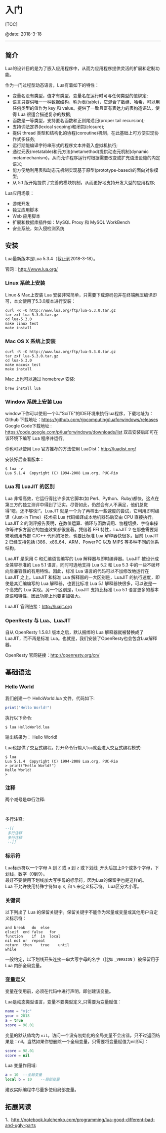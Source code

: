 ﻿# 入门

[TOC]

@date: 2018-3-18

---


## 简介

Lua的设计目的是为了嵌入应用程序中，从而为应用程序提供灵活的扩展和定制功能。  

作为一门过程型动态语言，Lua有着如下的特性：

- 变量名没有类型，值才有类型，变量名在运行时可与任何类型的值绑定;
- 语言只提供唯一一种数据结构，称为表(table)，它混合了数组、哈希，可以用任何类型的值作为 key 和 value。提供了一致且富有表达力的表构造语法，使得 Lua 很适合描述复杂的数据;
- 函数是一等类型，支持匿名函数和正则尾递归(proper tail recursion);
- 支持词法定界(lexical scoping)和闭包(closure);
- 提供 thread 类型和结构化的协程(coroutine)机制，在此基础上可方便实现协作式多任务;
- 运行期能编译字符串形式的程序文本并载入虚拟机执行;
- 通过元表(metatable)和元方法(metamethod)提供动态元机制(dynamic metamechanism)，从而允许程序运行时根据需要改变或扩充语法设施的内定语义;
- 能方便地利用表和动态元机制实现基于原型(prototype-based)的面向对象模型;
- 从 5.1 版开始提供了完善的模块机制，从而更好地支持开发大型的应用程序;


Lua应用场景：
- 游戏开发
- 独立应用脚本
- Web 应用脚本
- 扩展和数据库插件如：MySQL Proxy 和 MySQL WorkBench
- 安全系统，如入侵检测系统

## 安装

Lua最新版本是Lua 5.3.4（截止到2018-3-18）。  

官网：http://www.lua.org/

### Linux 系统上安装

Linux & Mac上安装 Lua 安装非常简单，只需要下载源码包并在终端解压编译即可，本文使用了5.3.0版本进行安装：
```
curl -R -O http://www.lua.org/ftp/lua-5.3.0.tar.gz
tar zxf lua-5.3.0.tar.gz
cd lua-5.3.0
make linux test
make install
```

### Mac OS X 系统上安装

```
curl -R -O http://www.lua.org/ftp/lua-5.3.0.tar.gz
tar zxf lua-5.3.0.tar.gz
cd lua-5.3.0
make macosx test
make install
```

Mac 上也可以通过 homebrew 安装:
```
brew install lua
```

### Window 系统上安装 Lua

window下你可以使用一个叫"SciTE"的IDE环境来执行lua程序，下载地址为：
Github 下载地址：https://github.com/rjpcomputing/luaforwindows/releases
Google Code下载地址 : https://code.google.com/p/luaforwindows/downloads/list
双击安装后即可在该环境下编写 Lua 程序并运行。

你也可以使用 Lua 官方推荐的方法使用 LuaDist：http://luadist.org/

安装好后查看版本：
```
$ lua -v
Lua 5.1.4  Copyright (C) 1994-2008 Lua.org, PUC-Rio
```

### Lua 和 LuaJIT 的区别

Lua 非常高效，它运行得比许多其它脚本(如 Perl、Python、Ruby)都快，这点在第三方的独立测评中得到了证实。尽管如此，仍然会有人不满足，他们总觉得“嗯，还不够快!”。LuaJIT 就是一个为了再榨出一些速度的尝试，它利用即时编译（Just-in Time）技术把 Lua 代码编译成本地机器码后交由 CPU 直接执行。LuaJIT 2 的测评报告表明，在数值运算、循环与函数调用、协程切换、字符串操作等许多方面它的加速效果都很显著。凭借着 FFI 特性，LuaJIT 2 在那些需要频繁地调用外部 C/C++ 代码的场景，也要比标准 Lua 解释器快很多。目前 LuaJIT 2 已经支持包括 i386、x86_64、ARM、PowerPC 以及 MIPS 等多种不同的体系结构。

LuaJIT 是采用 C 和汇编语言编写的 Lua 解释器与即时编译器。LuaJIT 被设计成全兼容标准的 Lua 5.1 语言，同时可选地支持 Lua 5.2 和 Lua 5.3 中的一些不破坏向后兼容性的有用特性。因此，标准 Lua 语言的代码可以不加修改地运行在 LuaJIT 之上。LuaJIT 和标准 Lua 解释器的一大区别是，LuaJIT 的执行速度，即使是其汇编编写的 Lua 解释器，也要比标准 Lua 5.1 解释器快很多，可以说是一个高效的 Lua 实现。另一个区别是，LuaJIT 支持比标准 Lua 5.1 语言更多的基本原语和特性，因此功能上也要更加强大。

LuaJIT 官网链接：http://luajit.org

### OpenResty 与 Lua、LuaJIT

自从 OpenResty 1.5.8.1 版本之后，默认捆绑的 Lua 解释器就被替换成了 LuaJIT，而不再是标准 Lua。也就是，我们安装了OpenResty也会包含Lua解释器。

OpenResty 官网链接：http://openresty.org/cn/

##  基础语法

### Hello World

我们创建一个 HelloWorld.lua 文件，代码如下:

``` lua
print("Hello World!")
```

执行以下命令:
```
$ lua HelloWorld.lua
```
输出结果为：
Hello World!

Lua也提供了交互式编程。打开命令行输入`lua`就会进入交互式编程模式:
```
$ lua
Lua 5.1.4  Copyright (C) 1994-2008 Lua.org, PUC-Rio
> print("Hello World!")
Hello World!
>
```

### 注释

两个减号是单行注释:
``` lua
--
```

多行注释:
``` lua
--[[
 多行注释
 多行注释
 --]]
```
 
### 标示符

Lua标示符以一个字母 A 到 Z 或 a 到 z 或下划线`_`开头后加上0个或多个字母，下划线，数字（0到9）。  
最好不要使用下划线加大写字母的标示符，因为Lua的保留字也是这样的。   
Lua 不允许使用特殊字符如 `@`, `$`, 和 `%` 来定义标示符。 
Lua区分大小写。

### 关键词

以下列出了 Lua 的保留关键字。保留关键字不能作为常量或变量或其他用户自定义标示符：
```
and	break	do	else
elseif	end	false	for
function	if	in	local
nil	not	or	repeat
return	then	true	until
while		
```	
一般约定，以下划线开头连接一串大写字母的名字（比如 `_VERSION` ）被保留用于 Lua 内部全局变量。  
 
 
### 变量定义

变量在使用前，必须在代码中进行声明，即创建该变量。  

Lua是动态类型语言，变量不要类型定义,只需要为变量赋值：

``` lua
name = "yjc"
year = 2018
a = true
score = 98.01
```

变量的默认值均为 `nil`。访问一个没有初始化的全局变量不会出错，只不过返回结果是：nil。当然如果你想删除一个全局变量，只需要将变量赋值为nil即可：
``` lua
score = 98.01
score = nil
```

Lua 变量作用域:
``` lua
a = 10	--全局变量
local b = 10 	--局部变量
```
建议实际编程中尽量多使用局部变量。


## 拓展阅读
1、http://notebook.kulchenko.com/programming/lua-good-different-bad-and-ugly-parts




